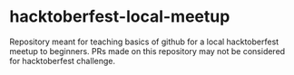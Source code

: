 # hacktoberfest-local-meetup
Repository meant for teaching basics of github for a local hacktoberfest meetup to beginners. PRs made on this repository may not be considered for hacktoberfest challenge.
